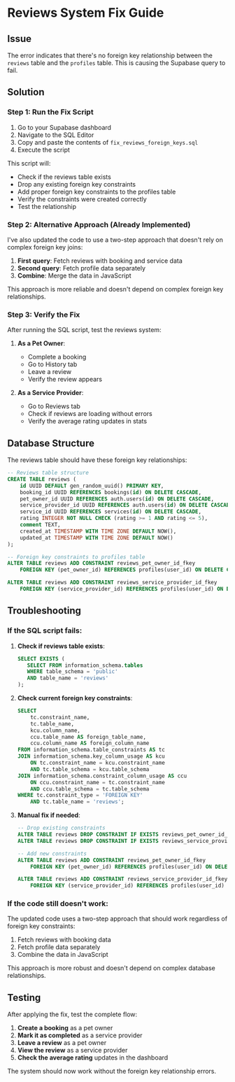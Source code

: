 # Reviews System Fix Guide

## Issue
The error indicates that there's no foreign key relationship between the `reviews` table and the `profiles` table. This is causing the Supabase query to fail.

## Solution

### Step 1: Run the Fix Script

1. Go to your Supabase dashboard
2. Navigate to the SQL Editor
3. Copy and paste the contents of `fix_reviews_foreign_keys.sql`
4. Execute the script

This script will:
- Check if the reviews table exists
- Drop any existing foreign key constraints
- Add proper foreign key constraints to the profiles table
- Verify the constraints were created correctly
- Test the relationship

### Step 2: Alternative Approach (Already Implemented)

I've also updated the code to use a two-step approach that doesn't rely on complex foreign key joins:

1. **First query**: Fetch reviews with booking and service data
2. **Second query**: Fetch profile data separately
3. **Combine**: Merge the data in JavaScript

This approach is more reliable and doesn't depend on complex foreign key relationships.

### Step 3: Verify the Fix

After running the SQL script, test the reviews system:

1. **As a Pet Owner**:
   - Complete a booking
   - Go to History tab
   - Leave a review
   - Verify the review appears

2. **As a Service Provider**:
   - Go to Reviews tab
   - Check if reviews are loading without errors
   - Verify the average rating updates in stats

## Database Structure

The reviews table should have these foreign key relationships:

```sql
-- Reviews table structure
CREATE TABLE reviews (
    id UUID DEFAULT gen_random_uuid() PRIMARY KEY,
    booking_id UUID REFERENCES bookings(id) ON DELETE CASCADE,
    pet_owner_id UUID REFERENCES auth.users(id) ON DELETE CASCADE,
    service_provider_id UUID REFERENCES auth.users(id) ON DELETE CASCADE,
    service_id UUID REFERENCES services(id) ON DELETE CASCADE,
    rating INTEGER NOT NULL CHECK (rating >= 1 AND rating <= 5),
    comment TEXT,
    created_at TIMESTAMP WITH TIME ZONE DEFAULT NOW(),
    updated_at TIMESTAMP WITH TIME ZONE DEFAULT NOW()
);

-- Foreign key constraints to profiles table
ALTER TABLE reviews ADD CONSTRAINT reviews_pet_owner_id_fkey 
    FOREIGN KEY (pet_owner_id) REFERENCES profiles(user_id) ON DELETE CASCADE;

ALTER TABLE reviews ADD CONSTRAINT reviews_service_provider_id_fkey 
    FOREIGN KEY (service_provider_id) REFERENCES profiles(user_id) ON DELETE CASCADE;
```

## Troubleshooting

### If the SQL script fails:

1. **Check if reviews table exists**:
   ```sql
   SELECT EXISTS (
      SELECT FROM information_schema.tables 
      WHERE table_schema = 'public'
      AND table_name = 'reviews'
   );
   ```

2. **Check current foreign key constraints**:
   ```sql
   SELECT 
       tc.constraint_name,
       tc.table_name,
       kcu.column_name,
       ccu.table_name AS foreign_table_name,
       ccu.column_name AS foreign_column_name
   FROM information_schema.table_constraints AS tc
   JOIN information_schema.key_column_usage AS kcu
       ON tc.constraint_name = kcu.constraint_name
       AND tc.table_schema = kcu.table_schema
   JOIN information_schema.constraint_column_usage AS ccu
       ON ccu.constraint_name = tc.constraint_name
       AND ccu.table_schema = tc.table_schema
   WHERE tc.constraint_type = 'FOREIGN KEY' 
       AND tc.table_name = 'reviews';
   ```

3. **Manual fix if needed**:
   ```sql
   -- Drop existing constraints
   ALTER TABLE reviews DROP CONSTRAINT IF EXISTS reviews_pet_owner_id_fkey;
   ALTER TABLE reviews DROP CONSTRAINT IF EXISTS reviews_service_provider_id_fkey;
   
   -- Add new constraints
   ALTER TABLE reviews ADD CONSTRAINT reviews_pet_owner_id_fkey 
       FOREIGN KEY (pet_owner_id) REFERENCES profiles(user_id) ON DELETE CASCADE;
   
   ALTER TABLE reviews ADD CONSTRAINT reviews_service_provider_id_fkey 
       FOREIGN KEY (service_provider_id) REFERENCES profiles(user_id) ON DELETE CASCADE;
   ```

### If the code still doesn't work:

The updated code uses a two-step approach that should work regardless of foreign key constraints:

1. Fetch reviews with booking data
2. Fetch profile data separately
3. Combine the data in JavaScript

This approach is more robust and doesn't depend on complex database relationships.

## Testing

After applying the fix, test the complete flow:

1. **Create a booking** as a pet owner
2. **Mark it as completed** as a service provider
3. **Leave a review** as a pet owner
4. **View the review** as a service provider
5. **Check the average rating** updates in the dashboard

The system should now work without the foreign key relationship errors. 